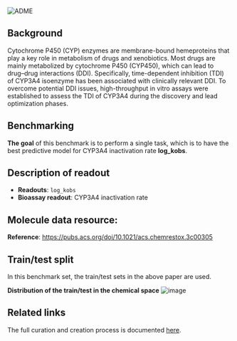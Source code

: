 ![ADME](https://pubs.acs.org/cms/10.1021/acs.chemrestox.3c00305/asset/images/medium/tx3c00305_0006.gif) 

## Background

Cytochrome P450 (CYP) enzymes are membrane-bound hemeproteins that play a key role in metabolism of drugs and xenobiotics. Most drugs are mainly metabolized by cytochrome P450 (CYP450), which can lead to drug–drug interactions (DDI). Specifically, time-dependent inhibition (TDI) of CYP3A4 isoenzyme has been associated with clinically relevant DDI. To overcome potential DDI issues, high-throughput in vitro assays were established to assess the TDI of CYP3A4 during the discovery and lead optimization phases.

## Benchmarking
**The goal** of this benchmark is to perform a single task, which is to have the best predictive model for CYP3A4 inactivation rate **log_kobs**. 


## Description of readout 
- **Readouts**: `log_kobs`
- **Bioassay readout**: CYP3A4 inactivation rate

## Molecule data resource:
**Reference**: https://pubs.acs.org/doi/10.1021/acs.chemrestox.3c00305

## Train/test split
In this benchmark set, the train/test sets in the above paper are used. 

**Distribution of the train/test in the chemical space**
![image](https://storage.googleapis.com/polaris-public/polaris-recipes/org-novartis/CYP/figures/paper_split_chemspace.png)


## Related links
The full curation and creation process is documented [here](https://github.com/polaris-hub/polaris-recipes/org-Novartis/CYP/01_CYP3A4_data_curation.ipynb).
